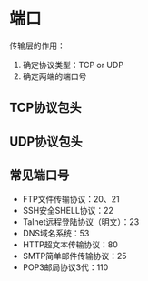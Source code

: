 # 端口

传输层的作用：
1. 确定协议类型：TCP or UDP
2. 确定两端的端口号

## TCP协议包头

## UDP协议包头

## 常见端口号

* FTP文件传输协议：20、21
* SSH安全SHELL协议：22
* Talnet远程登陆协议（明文）：23
* DNS域名系统：53
* HTTP超文本传输协议：80
* SMTP简单邮件传输协议：25
* POP3邮局协议3代：110